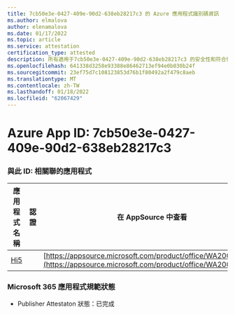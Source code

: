 ```yaml
---
title: 7cb50e3e-0427-409e-90d2-638eb28217c3 的 Azure 應用程式識別碼資訊
ms.author: elmalova
author: elenamalova
ms.date: 01/17/2022
ms.topic: article
ms.service: attestation
certification_type: attested
description: 所有適用于7cb50e3e-0427-409e-90d2-638eb28217c3 的安全性和符合性資訊資訊。
ms.openlocfilehash: 641338d3258e93388e86462713ef94e0b030b24f
ms.sourcegitcommit: 23ef75d7c108123853d76b1f80492a2f479c8aeb
ms.translationtype: MT
ms.contentlocale: zh-TW
ms.lasthandoff: 01/18/2022
ms.locfileid: "62067429"
---
```

# <a name="azure-app-id-7cb50e3e-0427-409e-90d2-638eb28217c3"></a>Azure App ID: 7cb50e3e-0427-409e-90d2-638eb28217c3


### <a name="apps-associated-with-this-id"></a>與此 ID: 相關聯的應用程式
| **應用程式名稱** | **認證** | **在 AppSource 中查看** |
|--------------|---------------|-----------------------|
| [Hi5](https://docs.microsoft.com/microsoft-365-app-certification/forward/WA200001610) |  | [https://appsource.microsoft.com/product/office/WA200001610](https://appsource.microsoft.com/product/office/WA200001610) |

### <a name="microsoft-365-app-compliance-status"></a>Microsoft 365 應用程式規範狀態
- Publisher Attestaton 狀態：已完成
